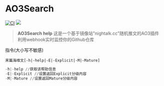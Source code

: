 AO3Search
===========

[![CI](https://github.com/HsiangNianian/AO3Search/actions/workflows/ci.yml/badge.svg)](https://github.com/HsiangNianian/AO3Search/actions/workflows/ci.yml) [![](https://img.shields.io/github/release/HsiangNianian/AO3Search.svg)](https://github.com/HsiangNianian/AO3Search/releases)

> **AO3Search help**
这是一个基于镜像站"nightalk.cc"随机推文的AO3插件利用webhook实时监控你的Github仓库

指令(大小写不敏感)

`来篇海维文[-h|-help|-E|-Explicit|-M|-Mature]`

```ps1
-h|-help //获取该帮助信息
-E|-Explicit //设置返回Explicit分级内容
-M|-Mature //设置返回Mature分级内容
```
